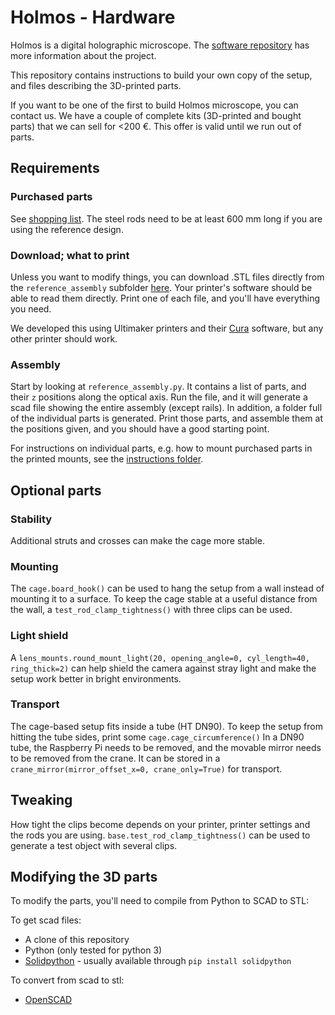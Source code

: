 # Holmos - Hardware

Holmos is a digital holographic microscope.
The [software repository](https://github.com/holmos-ipm/holmos-rpi/) has more information about the project.

This repository contains instructions to build your own copy of the setup, and files describing the 3D-printed parts.

If you want to be one of the first to build Holmos microscope, you can contact us.
We have a couple of complete kits (3D-printed and bought parts) that we can sell for <200 €.
This offer is valid until we run out of parts.

## Requirements

### Purchased parts
See [shopping list](shopping_list.md).
The steel rods need to be at least 600 mm long if you are using the reference design.

### Download; what to print
Unless you want to modify things, you can download .STL files directly from the `reference_assembly` subfolder [here](reference_assembly/).
Your printer's software should be able to read them directly.
Print one of each file, and you'll have everything you need.

We developed this using Ultimaker printers and their [Cura](https://ultimaker.com/en/products/ultimaker-cura-software) software,
but any other printer should work.

### Assembly
Start by looking at `reference_assembly.py`.
It contains a list of parts, and their `z` positions along the optical axis.
Run the file, and it will generate a scad file showing the entire assembly (except rails).
In addition, a folder full of the individual parts is generated.
Print those parts, and assemble them at the positions given, and you should have a good starting point.

For instructions on individual parts, e.g. how to mount purchased parts in the printed mounts, see the [instructions folder]().

## Optional parts
### Stability
Additional struts and crosses can make the cage more stable.

### Mounting
The `cage.board_hook()` can be used to hang the setup from a wall instead of mounting it to a surface.
To keep the cage stable at a useful distance from the wall, a `test_rod_clamp_tightness()` with three clips can be used.

### Light shield
A `lens_mounts.round_mount_light(20, opening_angle=0, cyl_length=40, ring_thick=2)` can help shield the camera against stray light and make the setup work better in bright environments.

### Transport
The cage-based setup fits inside a tube (HT DN90).
To keep the setup from hitting the tube sides, print some `cage.cage_circumference()`
In a DN90 tube, the Raspberry Pi needs to be removed, and the movable mirror needs to be removed from the crane.
It can be stored in a `crane_mirror(mirror_offset_x=0, crane_only=True)` for transport.

## Tweaking
How tight the clips become depends on your printer, printer settings and the rods you are using.
`base.test_rod_clamp_tightness()` can be used to generate a test object with several clips.

## Modifying the 3D parts
To modify the parts, you'll need to compile from Python to SCAD to STL:

To get scad files:
* A clone of this repository
* Python (only tested for python 3)
* [Solidpython](https://solidpython.readthedocs.io/en/latest/) - usually available through `pip install solidpython`

To convert from scad to stl:
* [OpenSCAD](http://www.openscad.org)
